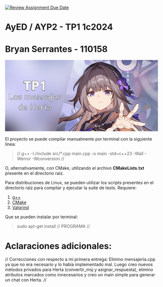[![Review Assignment Due Date](https://classroom.github.com/assets/deadline-readme-button-24ddc0f5d75046c5622901739e7c5dd533143b0c8e959d652212380cedb1ea36.svg)](https://classroom.github.com/a/_xRG9bIP)
# AyED / AYP2 - TP1 1c2024
# Bryan Serrantes - 110158

<p align="center">
   <img src="Banner.jpg" alt="TP1: Los mensajes de Herta"><br>
</p>

El proyecto se puede compilar manualmente por terminal con la siguiente línea:

> // g++ -I./include src/*.cpp main.cpp  -o main -std=c++23 -Wall -Werror -Wconversion //

O, alternativamente, con CMake, utilizando el archivo **CMakeLists.txt** presente en el directorio raíz.

Para distribuciones de Linux, se pueden utilizar los scripts presentes en el directorio raíz para compilar y ejecutar
la suite de tests. Requiere:

1. [g++](https://gcc.gnu.org/)
2. [CMake](https://cmake.org/)
3. [Valgrind](https://valgrind.org/)

Que se pueden instalar por terminal:

> sudo apt-get install // PROGRAMA //

# Aclaraciones adicionales:

// Correcciones con respecto a mi primera entrega: Elimino mensajería.cpp ya que no era necesario y lo había implementado mal. Luego creo nuevos métodos privados para Herta (convertir_msj y asignar_respuesta), elimino atributos marcados como innecesarios y creo un main simple para generar un chat con Herta. //